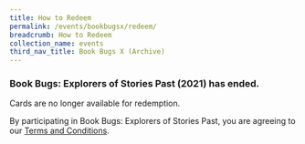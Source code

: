 ```yaml
---
title: How to Redeem
permalink: /events/bookbugsx/redeem/
breadcrumb: How to Redeem
collection_name: events
third_nav_title: Book Bugs X (Archive)
---
```

### Book Bugs: Explorers of Stories Past (2021) has ended.

Cards are no longer available for redemption.

By participating in Book Bugs: Explorers of Stories Past, you are agreeing to our <a href="/events/bookbugsx/termsandconditions/" target="_blank" rel="noopener noreferrer">Terms and Conditions</a>.